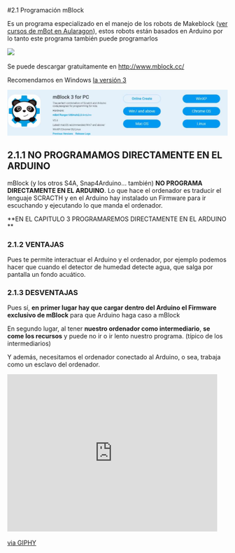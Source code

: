 #2.1 Programación mBlock

Es un programa especializado en el manejo de los robots de Makeblock ([ver cursos de mBot en Aularagon](https://catedu.github.io/robotica/)), estos robots están basados en Arduino por lo tanto este programa también puede programarlos

![](http://66.media.tumblr.com/d2949cd218d9678d77cdf61087beb616/tumblr_inline_nj1lt0pIeA1qmn7ka.jpg)

Se puede descargar gratuitamente en http://www.mblock.cc/

Recomendamos en Windows [la versión 3](http://www.mblock.cc/mblock-software/) 


![](/assets/MBLCCK.jpg)

## 2.1.1 NO PROGRAMAMOS DIRECTAMENTE EN EL ARDUINO
mBlock (y los otros S4A, Snap4Arduino... también) **NO PROGRAMA DIRECTAMENTE EN EL ARDUINO**. Lo que hace el ordenador es traducir el lenguaje SCRACTH y en el Arduino hay instalado un Firmware para ir escuchando y ejecutando lo que manda el ordenador.

**EN EL CAPITULO 3 PROGRAMAREMOS DIRECTAMENTE EN EL ARDUINO **
### 2.1.2 VENTAJAS
Pues te permite interactuar el Arduino y el ordenador, por ejemplo podemos hacer que cuando el detector de humedad detecte agua, que salga por pantalla un fondo acuático.

### 2.1.3 DESVENTAJAS

Pues sí, **en primer lugar hay que cargar dentro del Arduino el Firmware exclusivo de mBlock** para que Arduino haga caso a mBlock

En segundo lugar, al tener **nuestro ordenador como intermediario**, **se come los recursos** y puede no ir o ir lento nuestro programa. (típico de los intermediarios)

Y además, necesitamos el ordenador conectado al Arduino, o sea, trabaja como un esclavo del ordenador.

<iframe src="https://giphy.com/embed/3ohhwBo4gMSdzmjJaU" width="480" height="360" frameBorder="0" class="giphy-embed" allowFullScreen></iframe><p><a href="https://giphy.com/gifs/3ohhwBo4gMSdzmjJaU">via GIPHY</a></p>
